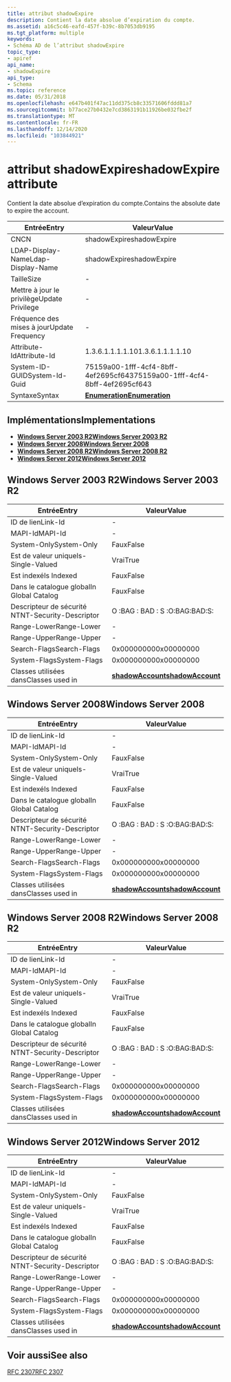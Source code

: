 ```yaml
---
title: attribut shadowExpire
description: Contient la date absolue d’expiration du compte.
ms.assetid: a16c5c46-eafd-457f-b39c-8b7053db9195
ms.tgt_platform: multiple
keywords:
- Schéma AD de l’attribut shadowExpire
topic_type:
- apiref
api_name:
- shadowExpire
api_type:
- Schema
ms.topic: reference
ms.date: 05/31/2018
ms.openlocfilehash: e647b401f47ac11dd375cb8c33571606fddd81a7
ms.sourcegitcommit: b77ace27b0432e7cd3863191b11926be032fbe2f
ms.translationtype: MT
ms.contentlocale: fr-FR
ms.lasthandoff: 12/14/2020
ms.locfileid: "103844921"
---
```

# <a name="shadowexpire-attribute"></a><span data-ttu-id="14c8c-104">attribut shadowExpire</span><span class="sxs-lookup"><span data-stu-id="14c8c-104">shadowExpire attribute</span></span>

<span data-ttu-id="14c8c-105">Contient la date absolue d’expiration du compte.</span><span class="sxs-lookup"><span data-stu-id="14c8c-105">Contains the absolute date to expire the account.</span></span>



| <span data-ttu-id="14c8c-106">Entrée</span><span class="sxs-lookup"><span data-stu-id="14c8c-106">Entry</span></span> | <span data-ttu-id="14c8c-107">Valeur</span><span class="sxs-lookup"><span data-stu-id="14c8c-107">Value</span></span> |
|-------------------|--------------------------------------|
| <span data-ttu-id="14c8c-108">CN</span><span class="sxs-lookup"><span data-stu-id="14c8c-108">CN</span></span>                | <span data-ttu-id="14c8c-109">shadowExpire</span><span class="sxs-lookup"><span data-stu-id="14c8c-109">shadowExpire</span></span>                         |
| <span data-ttu-id="14c8c-110">LDAP-Display-Name</span><span class="sxs-lookup"><span data-stu-id="14c8c-110">Ldap-Display-Name</span></span> | <span data-ttu-id="14c8c-111">shadowExpire</span><span class="sxs-lookup"><span data-stu-id="14c8c-111">shadowExpire</span></span>                         |
| <span data-ttu-id="14c8c-112">Taille</span><span class="sxs-lookup"><span data-stu-id="14c8c-112">Size</span></span>              | \-                                   |
| <span data-ttu-id="14c8c-113">Mettre à jour le privilège</span><span class="sxs-lookup"><span data-stu-id="14c8c-113">Update Privilege</span></span>  | \-                                   |
| <span data-ttu-id="14c8c-114">Fréquence des mises à jour</span><span class="sxs-lookup"><span data-stu-id="14c8c-114">Update Frequency</span></span>  | \-                                   |
| <span data-ttu-id="14c8c-115">Attribute-Id</span><span class="sxs-lookup"><span data-stu-id="14c8c-115">Attribute-Id</span></span>      | <span data-ttu-id="14c8c-116">1.3.6.1.1.1.1.10</span><span class="sxs-lookup"><span data-stu-id="14c8c-116">1.3.6.1.1.1.1.10</span></span>                     |
| <span data-ttu-id="14c8c-117">System-ID-GUID</span><span class="sxs-lookup"><span data-stu-id="14c8c-117">System-Id-Guid</span></span>    | <span data-ttu-id="14c8c-118">75159a00-1fff-4cf4-8bff-4ef2695cf643</span><span class="sxs-lookup"><span data-stu-id="14c8c-118">75159a00-1fff-4cf4-8bff-4ef2695cf643</span></span> |
| <span data-ttu-id="14c8c-119">Syntaxe</span><span class="sxs-lookup"><span data-stu-id="14c8c-119">Syntax</span></span>            | [<span data-ttu-id="14c8c-120">**Enumeration**</span><span class="sxs-lookup"><span data-stu-id="14c8c-120">**Enumeration**</span></span>](s-enumeration.md) |



## <a name="implementations"></a><span data-ttu-id="14c8c-121">Implémentations</span><span class="sxs-lookup"><span data-stu-id="14c8c-121">Implementations</span></span>

-   [<span data-ttu-id="14c8c-122">**Windows Server 2003 R2**</span><span class="sxs-lookup"><span data-stu-id="14c8c-122">**Windows Server 2003 R2**</span></span>](#windows-server-2003-r2)
-   [<span data-ttu-id="14c8c-123">**Windows Server 2008**</span><span class="sxs-lookup"><span data-stu-id="14c8c-123">**Windows Server 2008**</span></span>](#windows-server-2008)
-   [<span data-ttu-id="14c8c-124">**Windows Server 2008 R2**</span><span class="sxs-lookup"><span data-stu-id="14c8c-124">**Windows Server 2008 R2**</span></span>](#windows-server-2008-r2)
-   [<span data-ttu-id="14c8c-125">**Windows Server 2012**</span><span class="sxs-lookup"><span data-stu-id="14c8c-125">**Windows Server 2012**</span></span>](#windows-server-2012)

## <a name="windows-server-2003-r2"></a><span data-ttu-id="14c8c-126">Windows Server 2003 R2</span><span class="sxs-lookup"><span data-stu-id="14c8c-126">Windows Server 2003 R2</span></span>



| <span data-ttu-id="14c8c-127">Entrée</span><span class="sxs-lookup"><span data-stu-id="14c8c-127">Entry</span></span> | <span data-ttu-id="14c8c-128">Valeur</span><span class="sxs-lookup"><span data-stu-id="14c8c-128">Value</span></span> |
|------------------------|-----------------------------------------------------|
| <span data-ttu-id="14c8c-129">ID de lien</span><span class="sxs-lookup"><span data-stu-id="14c8c-129">Link-Id</span></span>                | \-                                                  |
| <span data-ttu-id="14c8c-130">MAPI-Id</span><span class="sxs-lookup"><span data-stu-id="14c8c-130">MAPI-Id</span></span>                | \-                                                  |
| <span data-ttu-id="14c8c-131">System-Only</span><span class="sxs-lookup"><span data-stu-id="14c8c-131">System-Only</span></span>            | <span data-ttu-id="14c8c-132">Faux</span><span class="sxs-lookup"><span data-stu-id="14c8c-132">False</span></span>                                               |
| <span data-ttu-id="14c8c-133">Est de valeur unique</span><span class="sxs-lookup"><span data-stu-id="14c8c-133">Is-Single-Valued</span></span>       | <span data-ttu-id="14c8c-134">Vrai</span><span class="sxs-lookup"><span data-stu-id="14c8c-134">True</span></span>                                                |
| <span data-ttu-id="14c8c-135">Est indexé</span><span class="sxs-lookup"><span data-stu-id="14c8c-135">Is Indexed</span></span>             | <span data-ttu-id="14c8c-136">Faux</span><span class="sxs-lookup"><span data-stu-id="14c8c-136">False</span></span>                                               |
| <span data-ttu-id="14c8c-137">Dans le catalogue global</span><span class="sxs-lookup"><span data-stu-id="14c8c-137">In Global Catalog</span></span>      | <span data-ttu-id="14c8c-138">Faux</span><span class="sxs-lookup"><span data-stu-id="14c8c-138">False</span></span>                                               |
| <span data-ttu-id="14c8c-139">Descripteur de sécurité NT</span><span class="sxs-lookup"><span data-stu-id="14c8c-139">NT-Security-Descriptor</span></span> | <span data-ttu-id="14c8c-140">O :BAG : BAD : S :</span><span class="sxs-lookup"><span data-stu-id="14c8c-140">O:BAG:BAD:S:</span></span>                                        |
| <span data-ttu-id="14c8c-141">Range-Lower</span><span class="sxs-lookup"><span data-stu-id="14c8c-141">Range-Lower</span></span>            | \-                                                  |
| <span data-ttu-id="14c8c-142">Range-Upper</span><span class="sxs-lookup"><span data-stu-id="14c8c-142">Range-Upper</span></span>            | \-                                                  |
| <span data-ttu-id="14c8c-143">Search-Flags</span><span class="sxs-lookup"><span data-stu-id="14c8c-143">Search-Flags</span></span>           | <span data-ttu-id="14c8c-144">0x00000000</span><span class="sxs-lookup"><span data-stu-id="14c8c-144">0x00000000</span></span>                                          |
| <span data-ttu-id="14c8c-145">System-Flags</span><span class="sxs-lookup"><span data-stu-id="14c8c-145">System-Flags</span></span>           | <span data-ttu-id="14c8c-146">0x00000000</span><span class="sxs-lookup"><span data-stu-id="14c8c-146">0x00000000</span></span>                                          |
| <span data-ttu-id="14c8c-147">Classes utilisées dans</span><span class="sxs-lookup"><span data-stu-id="14c8c-147">Classes used in</span></span>        | [<span data-ttu-id="14c8c-148">**shadowAccount**</span><span class="sxs-lookup"><span data-stu-id="14c8c-148">**shadowAccount**</span></span>](c-shadowaccount.md)<br/> |



## <a name="windows-server-2008"></a><span data-ttu-id="14c8c-149">Windows Server 2008</span><span class="sxs-lookup"><span data-stu-id="14c8c-149">Windows Server 2008</span></span>



| <span data-ttu-id="14c8c-150">Entrée</span><span class="sxs-lookup"><span data-stu-id="14c8c-150">Entry</span></span> | <span data-ttu-id="14c8c-151">Valeur</span><span class="sxs-lookup"><span data-stu-id="14c8c-151">Value</span></span> |
|------------------------|-----------------------------------------------------|
| <span data-ttu-id="14c8c-152">ID de lien</span><span class="sxs-lookup"><span data-stu-id="14c8c-152">Link-Id</span></span>                | \-                                                  |
| <span data-ttu-id="14c8c-153">MAPI-Id</span><span class="sxs-lookup"><span data-stu-id="14c8c-153">MAPI-Id</span></span>                | \-                                                  |
| <span data-ttu-id="14c8c-154">System-Only</span><span class="sxs-lookup"><span data-stu-id="14c8c-154">System-Only</span></span>            | <span data-ttu-id="14c8c-155">Faux</span><span class="sxs-lookup"><span data-stu-id="14c8c-155">False</span></span>                                               |
| <span data-ttu-id="14c8c-156">Est de valeur unique</span><span class="sxs-lookup"><span data-stu-id="14c8c-156">Is-Single-Valued</span></span>       | <span data-ttu-id="14c8c-157">Vrai</span><span class="sxs-lookup"><span data-stu-id="14c8c-157">True</span></span>                                                |
| <span data-ttu-id="14c8c-158">Est indexé</span><span class="sxs-lookup"><span data-stu-id="14c8c-158">Is Indexed</span></span>             | <span data-ttu-id="14c8c-159">Faux</span><span class="sxs-lookup"><span data-stu-id="14c8c-159">False</span></span>                                               |
| <span data-ttu-id="14c8c-160">Dans le catalogue global</span><span class="sxs-lookup"><span data-stu-id="14c8c-160">In Global Catalog</span></span>      | <span data-ttu-id="14c8c-161">Faux</span><span class="sxs-lookup"><span data-stu-id="14c8c-161">False</span></span>                                               |
| <span data-ttu-id="14c8c-162">Descripteur de sécurité NT</span><span class="sxs-lookup"><span data-stu-id="14c8c-162">NT-Security-Descriptor</span></span> | <span data-ttu-id="14c8c-163">O :BAG : BAD : S :</span><span class="sxs-lookup"><span data-stu-id="14c8c-163">O:BAG:BAD:S:</span></span>                                        |
| <span data-ttu-id="14c8c-164">Range-Lower</span><span class="sxs-lookup"><span data-stu-id="14c8c-164">Range-Lower</span></span>            | \-                                                  |
| <span data-ttu-id="14c8c-165">Range-Upper</span><span class="sxs-lookup"><span data-stu-id="14c8c-165">Range-Upper</span></span>            | \-                                                  |
| <span data-ttu-id="14c8c-166">Search-Flags</span><span class="sxs-lookup"><span data-stu-id="14c8c-166">Search-Flags</span></span>           | <span data-ttu-id="14c8c-167">0x00000000</span><span class="sxs-lookup"><span data-stu-id="14c8c-167">0x00000000</span></span>                                          |
| <span data-ttu-id="14c8c-168">System-Flags</span><span class="sxs-lookup"><span data-stu-id="14c8c-168">System-Flags</span></span>           | <span data-ttu-id="14c8c-169">0x00000000</span><span class="sxs-lookup"><span data-stu-id="14c8c-169">0x00000000</span></span>                                          |
| <span data-ttu-id="14c8c-170">Classes utilisées dans</span><span class="sxs-lookup"><span data-stu-id="14c8c-170">Classes used in</span></span>        | [<span data-ttu-id="14c8c-171">**shadowAccount**</span><span class="sxs-lookup"><span data-stu-id="14c8c-171">**shadowAccount**</span></span>](c-shadowaccount.md)<br/> |



## <a name="windows-server-2008-r2"></a><span data-ttu-id="14c8c-172">Windows Server 2008 R2</span><span class="sxs-lookup"><span data-stu-id="14c8c-172">Windows Server 2008 R2</span></span>



| <span data-ttu-id="14c8c-173">Entrée</span><span class="sxs-lookup"><span data-stu-id="14c8c-173">Entry</span></span> | <span data-ttu-id="14c8c-174">Valeur</span><span class="sxs-lookup"><span data-stu-id="14c8c-174">Value</span></span> |
|------------------------|-----------------------------------------------------|
| <span data-ttu-id="14c8c-175">ID de lien</span><span class="sxs-lookup"><span data-stu-id="14c8c-175">Link-Id</span></span>                | \-                                                  |
| <span data-ttu-id="14c8c-176">MAPI-Id</span><span class="sxs-lookup"><span data-stu-id="14c8c-176">MAPI-Id</span></span>                | \-                                                  |
| <span data-ttu-id="14c8c-177">System-Only</span><span class="sxs-lookup"><span data-stu-id="14c8c-177">System-Only</span></span>            | <span data-ttu-id="14c8c-178">Faux</span><span class="sxs-lookup"><span data-stu-id="14c8c-178">False</span></span>                                               |
| <span data-ttu-id="14c8c-179">Est de valeur unique</span><span class="sxs-lookup"><span data-stu-id="14c8c-179">Is-Single-Valued</span></span>       | <span data-ttu-id="14c8c-180">Vrai</span><span class="sxs-lookup"><span data-stu-id="14c8c-180">True</span></span>                                                |
| <span data-ttu-id="14c8c-181">Est indexé</span><span class="sxs-lookup"><span data-stu-id="14c8c-181">Is Indexed</span></span>             | <span data-ttu-id="14c8c-182">Faux</span><span class="sxs-lookup"><span data-stu-id="14c8c-182">False</span></span>                                               |
| <span data-ttu-id="14c8c-183">Dans le catalogue global</span><span class="sxs-lookup"><span data-stu-id="14c8c-183">In Global Catalog</span></span>      | <span data-ttu-id="14c8c-184">Faux</span><span class="sxs-lookup"><span data-stu-id="14c8c-184">False</span></span>                                               |
| <span data-ttu-id="14c8c-185">Descripteur de sécurité NT</span><span class="sxs-lookup"><span data-stu-id="14c8c-185">NT-Security-Descriptor</span></span> | <span data-ttu-id="14c8c-186">O :BAG : BAD : S :</span><span class="sxs-lookup"><span data-stu-id="14c8c-186">O:BAG:BAD:S:</span></span>                                        |
| <span data-ttu-id="14c8c-187">Range-Lower</span><span class="sxs-lookup"><span data-stu-id="14c8c-187">Range-Lower</span></span>            | \-                                                  |
| <span data-ttu-id="14c8c-188">Range-Upper</span><span class="sxs-lookup"><span data-stu-id="14c8c-188">Range-Upper</span></span>            | \-                                                  |
| <span data-ttu-id="14c8c-189">Search-Flags</span><span class="sxs-lookup"><span data-stu-id="14c8c-189">Search-Flags</span></span>           | <span data-ttu-id="14c8c-190">0x00000000</span><span class="sxs-lookup"><span data-stu-id="14c8c-190">0x00000000</span></span>                                          |
| <span data-ttu-id="14c8c-191">System-Flags</span><span class="sxs-lookup"><span data-stu-id="14c8c-191">System-Flags</span></span>           | <span data-ttu-id="14c8c-192">0x00000000</span><span class="sxs-lookup"><span data-stu-id="14c8c-192">0x00000000</span></span>                                          |
| <span data-ttu-id="14c8c-193">Classes utilisées dans</span><span class="sxs-lookup"><span data-stu-id="14c8c-193">Classes used in</span></span>        | [<span data-ttu-id="14c8c-194">**shadowAccount**</span><span class="sxs-lookup"><span data-stu-id="14c8c-194">**shadowAccount**</span></span>](c-shadowaccount.md)<br/> |



## <a name="windows-server-2012"></a><span data-ttu-id="14c8c-195">Windows Server 2012</span><span class="sxs-lookup"><span data-stu-id="14c8c-195">Windows Server 2012</span></span>



| <span data-ttu-id="14c8c-196">Entrée</span><span class="sxs-lookup"><span data-stu-id="14c8c-196">Entry</span></span> | <span data-ttu-id="14c8c-197">Valeur</span><span class="sxs-lookup"><span data-stu-id="14c8c-197">Value</span></span> |
|------------------------|-----------------------------------------------------|
| <span data-ttu-id="14c8c-198">ID de lien</span><span class="sxs-lookup"><span data-stu-id="14c8c-198">Link-Id</span></span>                | \-                                                  |
| <span data-ttu-id="14c8c-199">MAPI-Id</span><span class="sxs-lookup"><span data-stu-id="14c8c-199">MAPI-Id</span></span>                | \-                                                  |
| <span data-ttu-id="14c8c-200">System-Only</span><span class="sxs-lookup"><span data-stu-id="14c8c-200">System-Only</span></span>            | <span data-ttu-id="14c8c-201">Faux</span><span class="sxs-lookup"><span data-stu-id="14c8c-201">False</span></span>                                               |
| <span data-ttu-id="14c8c-202">Est de valeur unique</span><span class="sxs-lookup"><span data-stu-id="14c8c-202">Is-Single-Valued</span></span>       | <span data-ttu-id="14c8c-203">Vrai</span><span class="sxs-lookup"><span data-stu-id="14c8c-203">True</span></span>                                                |
| <span data-ttu-id="14c8c-204">Est indexé</span><span class="sxs-lookup"><span data-stu-id="14c8c-204">Is Indexed</span></span>             | <span data-ttu-id="14c8c-205">Faux</span><span class="sxs-lookup"><span data-stu-id="14c8c-205">False</span></span>                                               |
| <span data-ttu-id="14c8c-206">Dans le catalogue global</span><span class="sxs-lookup"><span data-stu-id="14c8c-206">In Global Catalog</span></span>      | <span data-ttu-id="14c8c-207">Faux</span><span class="sxs-lookup"><span data-stu-id="14c8c-207">False</span></span>                                               |
| <span data-ttu-id="14c8c-208">Descripteur de sécurité NT</span><span class="sxs-lookup"><span data-stu-id="14c8c-208">NT-Security-Descriptor</span></span> | <span data-ttu-id="14c8c-209">O :BAG : BAD : S :</span><span class="sxs-lookup"><span data-stu-id="14c8c-209">O:BAG:BAD:S:</span></span>                                        |
| <span data-ttu-id="14c8c-210">Range-Lower</span><span class="sxs-lookup"><span data-stu-id="14c8c-210">Range-Lower</span></span>            | \-                                                  |
| <span data-ttu-id="14c8c-211">Range-Upper</span><span class="sxs-lookup"><span data-stu-id="14c8c-211">Range-Upper</span></span>            | \-                                                  |
| <span data-ttu-id="14c8c-212">Search-Flags</span><span class="sxs-lookup"><span data-stu-id="14c8c-212">Search-Flags</span></span>           | <span data-ttu-id="14c8c-213">0x00000000</span><span class="sxs-lookup"><span data-stu-id="14c8c-213">0x00000000</span></span>                                          |
| <span data-ttu-id="14c8c-214">System-Flags</span><span class="sxs-lookup"><span data-stu-id="14c8c-214">System-Flags</span></span>           | <span data-ttu-id="14c8c-215">0x00000000</span><span class="sxs-lookup"><span data-stu-id="14c8c-215">0x00000000</span></span>                                          |
| <span data-ttu-id="14c8c-216">Classes utilisées dans</span><span class="sxs-lookup"><span data-stu-id="14c8c-216">Classes used in</span></span>        | [<span data-ttu-id="14c8c-217">**shadowAccount**</span><span class="sxs-lookup"><span data-stu-id="14c8c-217">**shadowAccount**</span></span>](c-shadowaccount.md)<br/> |



## <a name="see-also"></a><span data-ttu-id="14c8c-218">Voir aussi</span><span class="sxs-lookup"><span data-stu-id="14c8c-218">See also</span></span>

<dl> <dt>

[<span data-ttu-id="14c8c-219">RFC 2307</span><span class="sxs-lookup"><span data-stu-id="14c8c-219">RFC 2307</span></span>](https://www.ietf.org/rfc/rfc2307.txt)
</dt> </dl>

 

 





